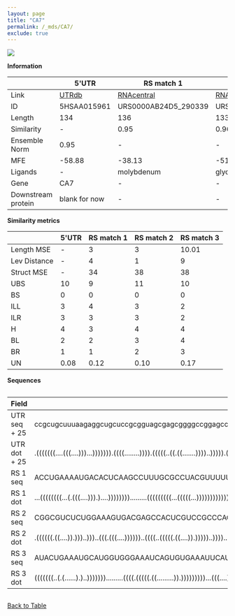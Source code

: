 ```yaml
---
layout: page
title: "CA7"
permalink: /_mds/CA7/
exclude: true
---
```




![](../../alns_9.28.22/aln_5HSAA015961_0.992.png?raw=true)


**Information**

| | 5'UTR       | RS match 1   | RS match 2  | RS match 3 |
| ---- | ----------- | ----------- | ----------- | ----------- |
| Link | <a href="http://utrdb.ba.itb.cnr.it/getutr/5HSAA015961/1" target="_blank" rel="noopener noreferrer">UTRdb</a>   | <a href="https://rnacentral.org/rna/URS0000AB24D5/290339" target="_blank" rel="noopener noreferrer">RNAcentral</a>     |<a href="https://rnacentral.org/rna/URS0000C480C4/1112204" target="_blank" rel="noopener noreferrer">RNAcentral</a>  | <a href="https://rnacentral.org/rna/URS0000AB24BF/12908" target="_blank" rel="noopener noreferrer">RNAcentral</a>   |
| ID | 5HSAA015961     | URS0000AB24D5_290339     | URS0000C480C4_1112204     | URS0000AB24BF_12908     |
| Length | 134     |  136    | 133   |  131    |
| Similarity | - | 0.95 | 0.96 | 0.94 |
| Ensemble Norm | 0.95 | - | - | - |
| MFE | -58.88 | -38.13 | -51.71 | -30.15 |
| Ligands | - | molybdenum | glycine | cobalamin |
| Gene | CA7 | - | - | - |
| Downstream protein | blank for now    |    -    | -  | - |


**Similarity metrics**

| | 5'UTR       | RS match 1   | RS match 2  | RS match 3 |
| ---- | ----------- | ----------- | ----------- | ----------- |
| Length MSE | - | 3 | 3 | 10.01 |
| Lev Distance | - | 4 | 1 | 9 |
| Struct MSE | - | 34 | 38 | 38 |
| UBS| 10 | 9 | 11 | 10 |
| BS | 0 | 0 | 0 | 0 |
| ILL | 3 | 4 | 3 | 2 |
| ILR | 3 | 3 | 3 | 2 |
| H | 4 | 3 | 4 | 4 |
| BL | 2 | 2 | 3 | 4 |
| BR | 1 | 1 | 2 | 3 |
| UN | 0.08 | 0.12 | 0.10 | 0.17 |

**Sequences**


<div style="overflow-x:auto;">

<table>
<colgroup>
<col width="30%" />
<col width="70%" />
</colgroup>
<thead>
<tr class="header">
<th>Field</th>
<th>Description</th>
</tr>
</thead>
<tbody>
<tr>
<td markdown="span">UTR seq + 25 </td>
<td markdown="span"> ccgcugcuuuaagaggcugcuccgcgguagcgagcggggccggagccgcagcccgaacgagcggaccgagccgaccgggcaggugcacggcugcggggacggcagcggcATGTCCCTCAGCATCACCAACAATG </td>
</tr>
<tr>
<td markdown="span">UTR dot + 25  </td>
<td markdown="span"> .(((((((....(((....)))...))))))).((((........)))).(((((..((.((.......))))..))))).((((....((((.(((((((((....)).)))))))))))..)))).......
</td>
</tr>


<tr>
<td markdown="span">RS 1 seq </td>
<td markdown="span"> ACCUGAAAAUGACACUCAAGCCUUUGCGCCUACGUUUUUAAGAAAUAUGGUGCUCUGGCCGUGGCGAAACGCCACCAGGGUGCAGGAAGAAAUGACUGCAUCUCCCGAUUUGGAAAGGUGUACAUGGCUUCUCAAC
</td>
</tr>


<tr>
<td markdown="span">RS 1 dot </td>
<td markdown="span"> ...((((((((...(.(((....))).)....)))))))).........(((((((((...(((((...)))))))))))))).(((((..(((..(((((((.((.....))..))))))))))..)))))....
</td>
</tr>


<tr>
<td markdown="span">RS 2 seq </td>
<td markdown="span"> CGGCGUCUCUGGAAAGUGACGAGCCACUCGUCCGCCCACGGUGAAAGGCCAGACGCGUCGGUGACGCCGCGUACGGCCGAAUCUCUCAGGCGCCGGCCGGAUCCGCGAUCCGCGGCAUGACAGAGGGGGAGGA
</td>
</tr>


<tr>
<td markdown="span">RS 2 dot </td>
<td markdown="span"> .((((((.((....)).)))..)))..(((.(((....))))))..((((..(((((.((....)).)))))..))))...((((((....((((..((((((...))))))))))......)))))).....
</td>
</tr>


<tr>
<td markdown="span">RS 3 seq </td>
<td markdown="span"> AUACUGAAAUGCAUGGUGGGAAAUCAGUGUGAAAUUCAUUGGCUGUUCCUGCAACCGUAAAGUCGGAGCGCCACCCGGUAUAGACCCCUGUCGAAUGAUGGCCAGGAAAAGCCUAGUUCUGCAAAAUAGCA
</td>
</tr>


<tr>
<td markdown="span">RS 3 dot </td>
<td markdown="span"> (((((((..(.(......).)..))))))).........((((.(((((.((.........)).)))))))))...(((....)))..(((.((((...(((........)))..)))).)))........
</td>
</tr>

</tbody>
</table>


</div>


[Back to Table](../../display)
